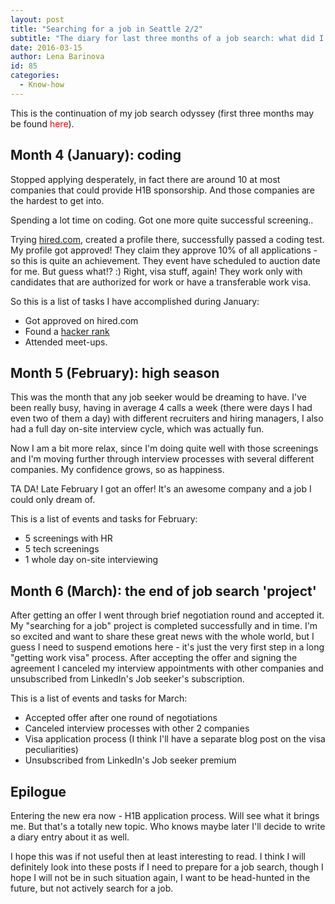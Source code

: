 ```yaml
---
layout: post
title: "Searching for a job in Seattle 2/2"
subtitle: "The diary for last three months of a job search: what did I do, how did I approach it?"
date: 2016-03-15
author: Lena Barinova
id: 85
categories:
  - Know-how
---
```


This is the continuation of my job search odyssey (first three months may be found <span style="color: #ff0000;">here</span>).

## Month 4 (January): coding

Stopped applying desperately, in fact there are around 10 at most companies that could provide H1B sponsorship. And those companies are the hardest to get into.

Spending a lot time on coding. Got one more quite successful screening..

Trying [hired.com](http://hired.com), created a profile there, successfully passed a coding test. My profile got approved! They claim they approve 10% of all applications - so this is quite an achievement. They event have scheduled to auction date for me. But guess what!? :) Right, visa stuff, again! They work only with candidates that are authorized for work or have a transferable work visa.

So this is a list of tasks I have accomplished during January:

*   Got approved on hired.com
*   Found a [hacker rank](https://www.hackerrank.com/)
*   Attended meet-ups.

## Month 5 (February): high season

This was the month that any job seeker would be dreaming to have. I've been really busy, having in average 4 calls a week (there were days I had even two of them a day) with different recruiters and hiring managers, I also had a full day on-site interview cycle, which was actually fun. 

Now I am a bit more relax, since I'm doing quite well with those screenings and I'm moving further through interview processes with several different companies. My confidence grows, so as happiness.

TA DA! Late February I got an offer! It's an awesome company and a job I could only dream of. 

This is a list of events and tasks for February:

*   5 screenings with HR
*   5 tech screenings
*   1 whole day on-site interviewing

## Month 6 (March): the end of job search 'project'

After getting an offer I went through brief negotiation round and accepted it. My "searching for a job" project is completed successfully and in time. I'm so excited and want to share these great news with the whole world, but I guess I need to suspend emotions here - it's just the very first step in a long "getting work visa" process.
After accepting the offer and signing the agreement I canceled my interview appointments with other companies and unsubscribed from LinkedIn's Job seeker's subscription. 

This is a list of events and tasks for March:

*   Accepted offer after one round of negotiations
*   Canceled interview processes with other 2 companies
*   Visa application process (I think I'll have a separate blog post on the visa peculiarities)
*   Unsubscribed from LinkedIn's Job seeker premium


## Epilogue

Entering the new era now - H1B application process. Will see what it brings me. But that's a totally new topic. Who knows maybe later I'll decide to write a diary entry about it as well.

I hope this was if not useful then at least interesting to read. I think I will definitely look into these posts if I need to prepare for a job search, though I hope I will not be in such situation again, I want to be head-hunted in the future, but not actively search for a job.
